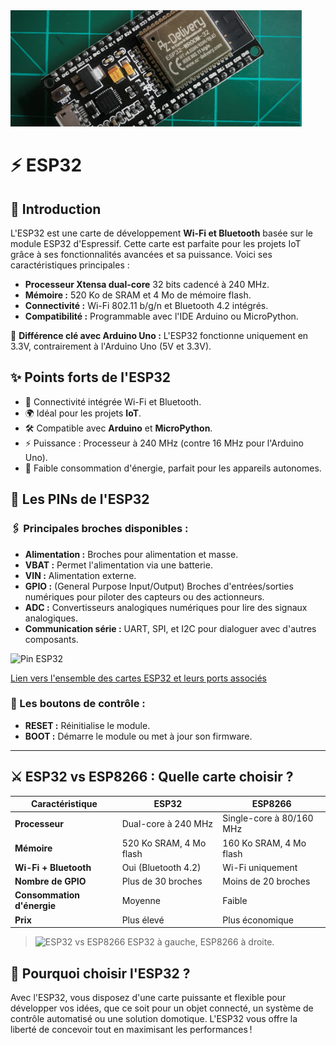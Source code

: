 <img src="./img/fond-esp.png" style="height:186px;" alt="">


# ⚡ ESP32

## 🌟 Introduction

L'ESP32 est une carte de développement **Wi-Fi et Bluetooth** basée sur le module ESP32 d'Espressif. Cette carte est parfaite pour les projets IoT grâce à ses fonctionnalités avancées et sa puissance. Voici ses caractéristiques principales :


- **Processeur Xtensa dual-core** 32 bits cadencé à 240 MHz.
- **Mémoire :** 520 Ko de SRAM et 4 Mo de mémoire flash.
- **Connectivité :** Wi-Fi 802.11 b/g/n et Bluetooth 4.2 intégrés.
- **Compatibilité :** Programmable avec l'IDE Arduino ou MicroPython.

📌 **Différence clé avec Arduino Uno :** L'ESP32 fonctionne uniquement en 3.3V, contrairement à l'Arduino Uno (5V et 3.3V).


## ✨ Points forts de l'ESP32

- 🔗 Connectivité intégrée Wi-Fi et Bluetooth.
- 🌍 Idéal pour les projets **IoT**.
- 🛠️ Compatible avec **Arduino** et **MicroPython**.
- ⚡ Puissance : Processeur à 240 MHz (contre 16 MHz pour l'Arduino Uno).
- 🔋 Faible consommation d'énergie, parfait pour les appareils autonomes.


## 📌 Les PINs de l'ESP32

### 🖇️ Principales broches disponibles :

- **Alimentation :** Broches pour alimentation et masse.
- **VBAT :** Permet l'alimentation via une batterie.
- **VIN :** Alimentation externe.
- **GPIO :** (General Purpose Input/Output) Broches d'entrées/sorties numériques pour piloter des capteurs ou des actionneurs.
- **ADC :** Convertisseurs analogiques numériques pour lire des signaux analogiques.
- **Communication série :** UART, SPI, et I2C pour dialoguer avec d'autres composants.

<img src="https://camo.githubusercontent.com/f2dca0248dbc2e4de13a0a523ed5d0a076e03e67cdf0c6b28c78353f2045c73f/68747470733a2f2f696d616765732e73717561726573706163652d63646e2e636f6d2f636f6e74656e742f76312f3563383564383938373762393033363036313236653664662f63346139383936352d373431352d343134652d383335382d3333396533613063653833372f7468756d622d74696e797069636f2d76335f70696e6f75745f3132303070782e6a70673f666f726d61743d3235303077" alt="Pin ESP32"  style="width: 500px;"/>

[Lien vers l'ensemble des cartes ESP32 et leurs ports associés](https://github.com/thelastoutpostworkshop/gpio_viewer/blob/main/README.md)

### 🔘 Les boutons de contrôle :

- **RESET :** Réinitialise le module.
- **BOOT :** Démarre le module ou met à jour son firmware.

---

## ⚔️ ESP32 vs ESP8266 : Quelle carte choisir ?

| **Caractéristique**        | **ESP32**               | **ESP8266**              |
|----------------------------|-------------------------|--------------------------|
| **Processeur**             | Dual-core à 240 MHz     | Single-core à 80/160 MHz |
| **Mémoire**                | 520 Ko SRAM, 4 Mo flash | 160 Ko SRAM, 4 Mo flash  |
| **Wi-Fi + Bluetooth**      | Oui (Bluetooth 4.2)     | Wi-Fi uniquement         |
| **Nombre de GPIO**         | Plus de 30 broches      | Moins de 20 broches      |
| **Consommation d'énergie** | Moyenne                 | Faible                   |
| **Prix**                   | Plus élevé              | Plus économique          |

> <img src="https://i0.wp.com/randomnerdtutorials.com/wp-content/uploads/2019/08/esp32-vs-esp8266-devlopment-boards.jpg?w=750&quality=100&strip=all&ssl=1" alt="ESP32 vs ESP8266" width="300"/>
> ESP32 à gauche, ESP8266 à droite.

## 🎯 Pourquoi choisir l'ESP32 ?

Avec l'ESP32, vous disposez d'une carte puissante et flexible pour développer vos idées, que ce soit pour un objet connecté, un système de contrôle automatisé ou une solution domotique. L'ESP32 vous offre la liberté de concevoir tout en maximisant les performances !

